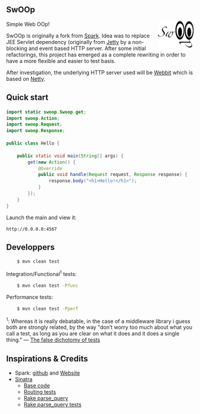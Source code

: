 ## SwOOp

<img src="https://github.com/Arnauld/swoop/raw/master/doc/images/swoop-logo.png" style="float:right;"/>

Simple Web OOp!

SwOOp is originally a fork from [Spark](https://github.com/perwendel/spark). Idea was to replace JEE Servlet dependency (originally from [Jetty](http://jetty.codehaus.org/jetty/) by a non-blocking and event based HTTP server. After some initial refactorings, this project has emerged as a complete rewriting in order to have a more flexible and easier to test basis. 

After investigation, the underlying HTTP server used will be [Webbit](https://github.com/webbit/webbit) which is based on [Netty](http://www.jboss.org/netty).

## Quick start

```java
import static swoop.Swoop.get;
import swoop.Action;
import swoop.Request;
import swoop.Response;

public class Hello {

    public static void main(String[] args) {
        get(new Action() {
            @Override
            public void handle(Request request, Response response) {
                response.body("<h1>Hello!</h1>");
            }
        });
    }
}
```

Launch the main and view it:

    http://0.0.0.0:4567


## Developpers

```bash
    $ mvn clean test
```

Integration/Functional<sup>1</sup> tests:

```bash
    $ mvn clean test -Pfunc
```

Performance tests:

```bash
    $ mvn clean test -Pperf
```

<sup>1</sup>: Whereas it is really debatable, in the case of a middleware library i guess both are strongly related, by the way "don’t worry too much about what you call a test, as long as you are clear on what it does and it does a single thing." &mdash; [The false dichotomy of tests](http://gojko.net/2011/01/12/the-false-dichotomy-of-tests/)

## Inspirations & Credits

* Spark: [github](https://github.com/perwendel/spark) and [Website](http://www.sparkjava.com/)
* [Sinatra](https://github.com/sinatra/sinatra)
  * [Base code](https://github.com/sinatra/sinatra/blob/master/lib/sinatra/base.rb)
  * [Routing tests](https://github.com/sinatra/sinatra/blob/master/test/routing_test.rb)
  * [Rake parse_query](https://github.com/rack/rack/blob/master/lib/rack/utils.rb#L65)
  * [Rake parse_query tests](https://github.com/rack/rack/blob/master/test/spec_utils.rb#L103)

